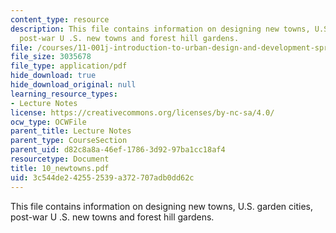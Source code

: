 ```yaml
---
content_type: resource
description: This file contains information on designing new towns, U.S. garden cities,
  post-war U .S. new towns and forest hill gardens.
file: /courses/11-001j-introduction-to-urban-design-and-development-spring-2006/3c544de242552539a372707adb0dd62c_10_newtowns.pdf
file_size: 3035678
file_type: application/pdf
hide_download: true
hide_download_original: null
learning_resource_types:
- Lecture Notes
license: https://creativecommons.org/licenses/by-nc-sa/4.0/
ocw_type: OCWFile
parent_title: Lecture Notes
parent_type: CourseSection
parent_uid: d82c8a8a-46ef-1786-3d92-97ba1cc18af4
resourcetype: Document
title: 10_newtowns.pdf
uid: 3c544de2-4255-2539-a372-707adb0dd62c
---
```

This file contains information on designing new towns, U.S. garden cities, post-war U .S. new towns and forest hill gardens.